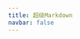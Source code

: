 ```yaml
---
title: 超级Markdown
navbar: false
---
```


<script setup>
  import url from './assets/logo.png'
  import img1 from './assets/img1.png'
  import img2 from './assets/img2.png'
  import img3 from './assets/img3.png'
  const titleInfo = {
    subTitle: '✨ 强大的Markdown编辑器',
    logo: url,
    linkList: [
      { content: '🕶️ 在线体验', target: 'https://ziuchen.github.io/SuperMarkdown' },
      { content: '👨🏻‍💻 开源地址', target: 'https://github.com/ZiuChen/SuperMarkdown' },
      { content: '🚀 快捷键一览', target: './shortcut/' },
      { content: '🚚 更新日志', target: './log/' },
    ]
  }
  const imgSliders = [
    { src: img1 },
    { src: img2 },
    { src: img3 },
  ]
</script>

<Title v-bind="titleInfo" />

<br />

<ImgSlider :imgSliderList="imgSliders" />

## 🔰 开始使用

- 由ByteMD强力驱动，功能丰富、性能强劲
- 支持GFM扩展语法、脚注、Gemoji、KaTeX数学公式、Mermaid图表
- 支持通过Frontmatter设置多种主题、代码高亮样式
- 支持多级目录，目录支持无限嵌套
- 支持通过粘贴/拖拽的方式批量上传图片、支持截取屏幕截图
- 支持Markdown文件的批量导入、批量导出
- 支持插件多开，同时编辑/参考多个文章
- 支持实时同步预览、自动保存

